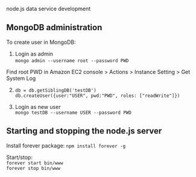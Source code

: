node.js data service development

## MongoDB administration ##
To create user in MongoDB:<br>
1) Login as admin <br>
`mongo admin --username root --password PWD`

Find root PWD in Amazon EC2 console > Actions > Instance Setting > Get System Log

2) `db = db.getSiblingDB('testDB')` <br>
`db.createUser({user:"USER", pwd:"PWD", roles: ["readWrite"]})`

3) Login as new user<br>
`mongo testDB --username USER --password PWD`

## Starting and stopping the node.js server ##
Install forever package:
`npm install forever -g`

Start/stop:<br>
`forever start bin/www`<br>
`forever stop bin/www`
